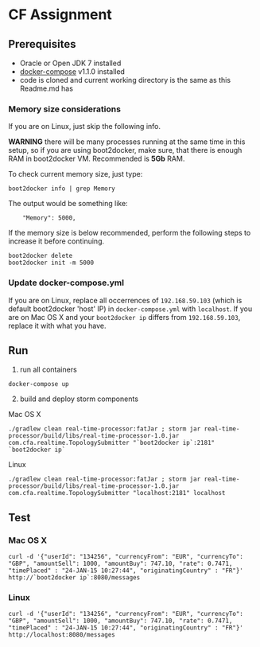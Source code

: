 # CF Assignment

## Prerequisites

 - Oracle or Open JDK 7 installed
 - [docker-compose](https://docs.docker.com/compose/install/) v1.1.0 installed
 - code is cloned and current working directory is the same as this Readme.md has

### Memory size considerations

If you are on Linux, just skip the following info.

**WARNING** there will be many processes running at the same time in this setup, so if you are using boot2docker, make sure, that there is enough RAM in boot2docker VM. Recommended is **5Gb** RAM.

To check current memory size, just type:
```
boot2docker info | grep Memory
```
The output would be something like:
```
    "Memory": 5000,
```

If the memory size is below recommended, perform the following steps to increase it before continuing.
```
boot2docker delete
boot2docker init -m 5000
```

### Update docker-compose.yml

If you are on Linux, replace all occerrences of `192.168.59.103` (which is default boot2docker 'host' IP) in `docker-compose.yml` with `localhost`. 
If you are on Mac OS X and your `boot2docker ip` differs from `192.168.59.103`, replace it with what you have.

## Run

1) run all containers
```
docker-compose up
```

2) build and deploy storm components

Mac OS X
```
./gradlew clean real-time-processor:fatJar ; storm jar real-time-processor/build/libs/real-time-processor-1.0.jar com.cfa.realtime.TopologySubmitter "`boot2docker ip`:2181" `boot2docker ip`
```

Linux
```
./gradlew clean real-time-processor:fatJar ; storm jar real-time-processor/build/libs/real-time-processor-1.0.jar com.cfa.realtime.TopologySubmitter "localhost:2181" localhost
```

## Test

### Mac OS X

```
curl -d '{"userId": "134256", "currencyFrom": "EUR", "currencyTo": "GBP", "amountSell": 1000, "amountBuy": 747.10, "rate": 0.7471, "timePlaced" : "24-JAN-15 10:27:44", "originatingCountry" : "FR"}' http://`boot2docker ip`:8080/messages
```

### Linux

```
curl -d '{"userId": "134256", "currencyFrom": "EUR", "currencyTo": "GBP", "amountSell": 1000, "amountBuy": 747.10, "rate": 0.7471, "timePlaced" : "24-JAN-15 10:27:44", "originatingCountry" : "FR"}' http://localhost:8080/messages
```
